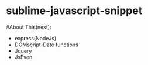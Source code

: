 # sublime-javascript-snippet



#About This(next):
* express(NodeJs)
* DOMscript-Date functions
* Jquery
* JsEven
